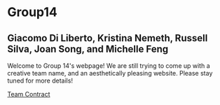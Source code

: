 # Group14
## Giacomo Di Liberto, Kristina Nemeth, Russell Silva, Joan Song, and Michelle Feng

Welcome to Group 14's webpage! We are still trying to come up with a creative team name, and an aesthetically pleasing website. Please stay tuned for more details!

[Team Contract](https://drive.google.com/file/d/0Bw1HyB20twU4VlcwRkpBdTJKY0E/view?usp=sharing)
